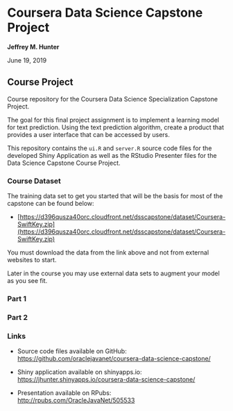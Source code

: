 # Coursera Data Science Capstone Project

**Jeffrey M. Hunter**

June 19, 2019

## Course Project

Course repository for the Coursera Data Science Specialization Capstone Project.

The goal for this final project assignment is to implement a learning model for
text prediction. Using the text prediction algorithm, create a product that
provides a user interface that can be accessed by users.

This repository contains the `ui.R` and `server.R` source code files for the
developed Shiny Application as well as the RStudio Presenter files for the
Data Science Capstone Course Project.

### Course Dataset

The training data set to get you started that will be the basis for most of the
capstone can be found below:

* [https://d396qusza40orc.cloudfront.net/dsscapstone/dataset/Coursera-SwiftKey.zip](https://d396qusza40orc.cloudfront.net/dsscapstone/dataset/Coursera-SwiftKey.zip)

You must download the data from the link above and not from external websites to
start.

Later in the course you may use external data sets to augment your model as you
see fit.

### Part 1


### Part 2


### Links

* Source code files available on GitHub: <a href="https://github.com/oraclejavanet/coursera-data-science-capstone/">https://github.com/oraclejavanet/coursera-data-science-capstone/</a>

* Shiny application available on shinyapps.io: <a href="https://jhunter.shinyapps.io/coursera-data-science-capstone/">https://jhunter.shinyapps.io/coursera-data-science-capstone/</a>

* Presentation available on RPubs: <a href="http://rpubs.com/OracleJavaNet/505533">http://rpubs.com/OracleJavaNet/505533</a>
